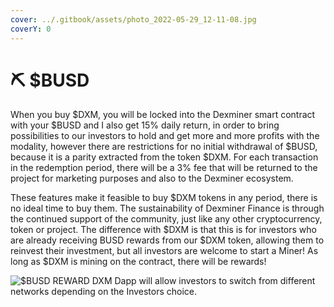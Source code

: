 ```yaml
---
cover: ../.gitbook/assets/photo_2022-05-29_12-11-08.jpg
coverY: 0
---
```


# ⛏ $BUSD

When you buy $DXM, you will be locked into the Dexminer smart contract with your $BUSD and I also get 15% daily return, in order to bring possibilities to our investors to hold and get more and more profits with the modality, however there are restrictions for no initial withdrawal of $BUSD, because it is a parity extracted from the token $DXM. For each transaction in the redemption period, there will be a 3% fee that will be returned to the project for marketing purposes and also to the Dexminer ecosystem.&#x20;

These features make it feasible to buy $DXM tokens in any period, there is no ideal time to buy them. The sustainability of Dexminer Finance is through the continued support of the community, just like any other cryptocurrency, token or project. The difference with $DXM is that this is for investors who are already receiving BUSD rewards from our $DXM token, allowing them to reinvest their investment, but all investors are welcome to start a Miner! As long as $DXM is mining on the contract, there will be rewards!

![$BUSD REWARD
DXM Dapp will allow investors to switch from different networks depending on the Investors choice.](<../.gitbook/assets/photo\_2022-05-29\_00-43-37-removebg-preview (1).png>)
